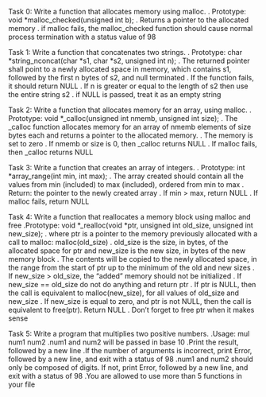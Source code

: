 Task 0: Write a function that allocates memory using malloc. . Prototype: void *malloc_checked(unsigned int b); . Returns a pointer to the allocated memory . if malloc fails, the malloc_checked function should cause normal process termination with a status value of 98

Task 1: Write a function that concatenates two strings. . Prototype: char *string_nconcat(char *s1, char *s2, unsigned int n); . The returned pointer shall point to a newly allocated space in memory, which contains s1, followed by the first n bytes of s2, and null terminated . If the function fails, it should return NULL . If n is greater or equal to the length of s2 then use the entire string s2 . if NULL is passed, treat it as an empty string

Task 2: Write a function that allocates memory for an array, using malloc. . Prototype: void *_calloc(unsigned int nmemb, unsigned int size); . The _calloc function allocates memory for an array of nmemb elements of size bytes each and returns a pointer to the allocated memory. . The memory is set to zero . If nmemb or size is 0, then _calloc returns NULL . If malloc fails, then _calloc returns NULL

Task 3: Write a function that creates an array of integers. . Prototype: int *array_range(int min, int max); . The array created should contain all the values from min (included) to max (included), ordered from min to max . Return: the pointer to the newly created array . If min > max, return NULL . If malloc fails, return NULL

Task 4: Write a function that reallocates a memory block using malloc and free .Prototype: void *_realloc(void *ptr, unsigned int old_size, unsigned int new_size); . where ptr is a pointer to the memory previously allocated with a call to malloc: malloc(old_size) . old_size is the size, in bytes, of the allocated space for ptr and new_size is the new size, in bytes of the new memory block . The contents will be copied to the newly allocated space, in the range from the start of ptr up to the minimum of the old and new sizes . If new_size > old_size, the “added” memory should not be initialized . If new_size == old_size do not do anything and return ptr . If ptr is NULL, then the call is equivalent to malloc(new_size), for all values of old_size and new_size . If new_size is equal to zero, and ptr is not NULL, then the call is equivalent to free(ptr). Return NULL . Don’t forget to free ptr when it makes sense

Task 5: Write a program that multiplies two positive numbers. .Usage: mul num1 num2 .num1 and num2 will be passed in base 10 .Print the result, followed by a new line .If the number of arguments is incorrect, print Error, followed by a new line, and exit with a status of 98 .num1 and num2 should only be composed of digits. If not, print Error, followed by a new line, and exit with a status of 98 .You are allowed to use more than 5 functions in your file
